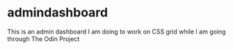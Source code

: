 # admindashboard
This is an admin dashboard I am doing to work on CSS grid while I am going 
through The Odin Project
